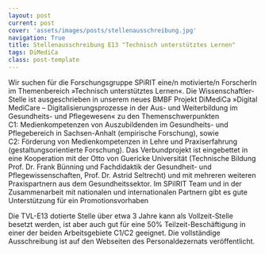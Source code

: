 ```yaml
---
layout: post
current: post
cover: 'assets/images/posts/stellenausschreibung.jpg'
navigation: True
title: Stellenausschreibung E13 "Technisch unterstütztes Lernen"
tags: DiMediCa
class: post-template
---
```


Wir suchen für die Forschungsgruppe SPiRIT eine/n motivierte/n ForscherIn im Themenbereich »Technisch unterstütztes Lernen«. Die Wissenschaftler-Stelle ist ausgeschrieben in unserem neues BMBF Projekt DiMediCa »Digital MediCare – Digitalisierungsprozesse in der Aus- und Weiterbildung im Gesundheits- und Pflegewesen« zu den Themenschwerpunkten C1: Medienkompetenzen von Auszubildenden im Gesundheits- und Pflegebereich in Sachsen-Anhalt (empirische Forschung), sowie C2: Förderung von Medienkompetenzen in Lehre und Praxiserfahrung (gestaltungsorientierte Forschung). Das Verbundprojekt ist eingebettet in eine Kooperation mit der Otto von Guericke Universität (Technische Bildung Prof. Dr. Frank Bünning und Fachdidaktik der Gesundheit- und Pflegewissenschaften, Prof. Dr. Astrid Seltrecht) und mit mehreren weiteren Praxispartnern aus dem Gesundheitssektor. Im SPiIRIT Team und in der Zusammenarbeit mit nationalen und internationalen Partnern gibt es gute Unterstützung für ein Promotionsvorhaben

Die TVL-E13 dotierte Stelle über etwa 3 Jahre kann als Vollzeit-Stelle besetzt werden, ist aber auch gut für eine 50% Teilzeit-Beschäftigung in einer der beiden Arbeitsgebiete C1/C2 geeignet. Die vollständige Ausschreibung ist auf den Webseiten des Personaldezernats veröffentlicht.
